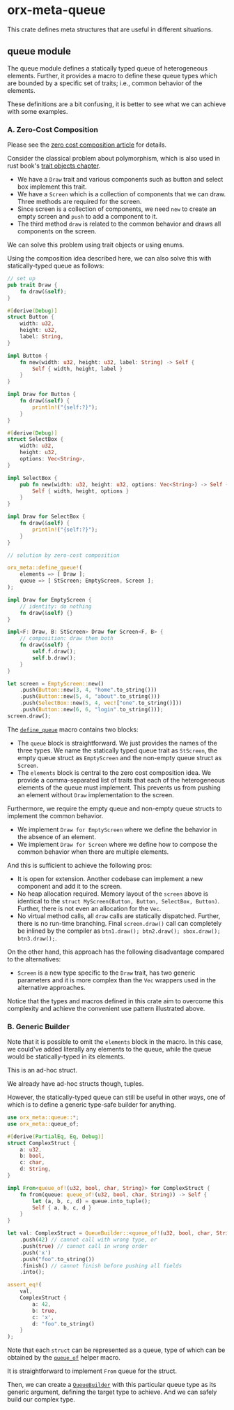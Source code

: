 # orx-meta-queue

This crate defines meta structures that are useful in different situations.

## queue module

The queue module defines a statically typed queue of heterogeneous elements. Further, it provides a macro to define these queue types which are bounded by a specific set of traits; i.e., common behavior of the elements.

These definitions are a bit confusing, it is better to see what we can achieve with some examples.

### A. Zero-Cost Composition

Please see the [zero cost composition article](https://orxfun.github.io/orxfun-notes/#/zero-cost-composition-2025-10-15) for details.

Consider the classical problem about polymorphism, which is also used in rust book's [trait objects chapter](https://doc.rust-lang.org/book/ch18-02-trait-objects.html).

* We have a `Draw` trait and various components such as button and select box implement this trait.
* We have a `Screen` which is a collection of components that we can draw.
Three methods are required for the screen.
* Since screen is a collection of components, we need `new` to create an empty screen and `push` to add a component to it.
* The third method `draw` is related to the common behavior and draws all components on the screen.

We can solve this problem using trait objects or using enums.

Using the composition idea described here, we can also solve this with statically-typed queue as follows:

```rust
// set up
pub trait Draw {
    fn draw(&self);
}

#[derive(Debug)]
struct Button {
    width: u32,
    height: u32,
    label: String,
}

impl Button {
    fn new(width: u32, height: u32, label: String) -> Self {
        Self { width, height, label }
    }
}

impl Draw for Button {
    fn draw(&self) {
        println!("{self:?}");
    }
}

#[derive(Debug)]
struct SelectBox {
    width: u32,
    height: u32,
    options: Vec<String>,
}

impl SelectBox {
    pub fn new(width: u32, height: u32, options: Vec<String>) -> Self {
        Self { width, height, options }
    }
}

impl Draw for SelectBox {
    fn draw(&self) {
        println!("{self:?}");
    }
}

// solution by zero-cost composition

orx_meta::define_queue!(
    elements => [ Draw ];
    queue => [ StScreen; EmptyScreen, Screen ];
);

impl Draw for EmptyScreen {
    // identity: do nothing
    fn draw(&self) {}
}

impl<F: Draw, B: StScreen> Draw for Screen<F, B> {
    // composition: draw them both
    fn draw(&self) {
        self.f.draw();
        self.b.draw();
    }
}

let screen = EmptyScreen::new()
    .push(Button::new(3, 4, "home".to_string()))
    .push(Button::new(5, 4, "about".to_string()))
    .push(SelectBox::new(5, 4, vec!["one".to_string()]))
    .push(Button::new(6, 6, "login".to_string()));
screen.draw();
```

The [`define_queue`](https://docs.rs/orx-meta/latest/orx_meta/macro.define_queue.html) macro contains two blocks:

* The `queue` block is straightforward. We just provides the names of the three types. We name the statically typed queue trait as `StScreen`, the empty queue struct as `EmptyScreen` and the non-empty queue struct as `Screen`.
* The `elements` block is central to the zero cost composition idea. We provide a comma-separated list of traits that each of the heterogeneous elements of the queue must implement. This prevents us from pushing an element without `Draw` implementation to the screen.

Furthermore, we require the empty queue and non-empty queue structs to implement the common behavior.

* We implement `Draw for EmptyScreen` where we define the behavior in the absence of an element.
* We implement `Draw for Screen` where we define how to compose the common behavior when there are multiple elements.

And this is sufficient to achieve the following pros:

* It is open for extension. Another codebase can implement a new component and add it to the screen.
* No heap allocation required. Memory layout of the `screen` above is identical to the `struct MyScreen(Button, Button, SelectBox, Button)`. Further, there is not even an allocation for the `Vec`.
* No virtual method calls, all `draw` calls are statically dispatched. Further, there is no run-time branching. Final `screen.draw()` call can completely be inlined by the compiler as `btn1.draw(); btn2.draw(); sbox.draw(); btn3.draw();`.

On the other hand, this approach has the following disadvantage compared to the alternatives:

* `Screen` is a new type specific to the `Draw` trait, has two generic parameters and it is more complex than the `Vec` wrappers used in the alternative approaches.

Notice that the types and macros defined in this crate aim to overcome this complexity and achieve the convenient use pattern illustrated above.

### B. Generic Builder

Note that it is possible to omit the `elements` block in the macro. In this case, we could've added literally any elements to the queue, while the queue would be statically-typed in its elements.

This is an ad-hoc struct.

We already have ad-hoc structs though, tuples.

However, the statically-typed queue can still be useful in other ways, one of which is to define a generic type-safe builder for anything.

```rust
use orx_meta::queue::*;
use orx_meta::queue_of;

#[derive(PartialEq, Eq, Debug)]
struct ComplexStruct {
    a: u32,
    b: bool,
    c: char,
    d: String,
}

impl From<queue_of!(u32, bool, char, String)> for ComplexStruct {
    fn from(queue: queue_of!(u32, bool, char, String)) -> Self {
        let (a, b, c, d) = queue.into_tuple();
        Self { a, b, c, d }
    }
}

let val: ComplexStruct = QueueBuilder::<queue_of!(u32, bool, char, String)>::new()
    .push(42) // cannot call with wrong type, or
    .push(true) // cannot call in wrong order
    .push('x')
    .push("foo".to_string())
    .finish() // cannot finish before pushing all fields
    .into();

assert_eq!(
    val,
    ComplexStruct {
        a: 42,
        b: true,
        c: 'x',
        d: "foo".to_string()
    }
);
```

Note that each `struct` can be represented as a queue, type of which can be obtained by the [`queue_of`](https://docs.rs/orx-meta/latest/orx_meta/macro.queue_of.html) helper macro.

It is straightforward to implement `From` queue for the struct.

Then, we can create a [`QueueBuilder`](https://docs.rs/orx-meta/latest/orx_meta/queue/struct.QueueBuilder.html) with this particular queue type as its generic argument, defining the target type to achieve. And we can safely build our complex type.

